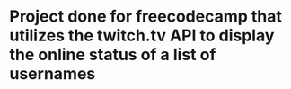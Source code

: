 # Project done for freecodecamp that utilizes the twitch.tv API to display the online status of a list of usernames
